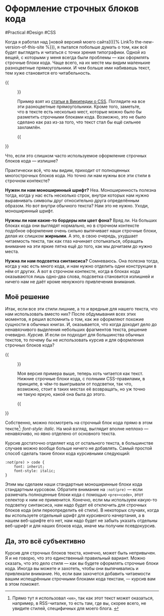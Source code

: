 # Оформление строчных блоков кода

#Practical #Design #CSS

Когда я работал над [новой версией моего сайта]({{% LinkTo the-new-version-of-this-site %}}), я пытался побольше думать о том, как всё будет выглядеть и читаться с точки зрения типографики. Одной из вещей, с которыми у меня всегда были проблемы — как оформлять строчные блоки кода. Чаще всего, на их месте мы видим маленькие разноцветные прямоугольники. И чем больше ими набиваешь текст, тем хуже становится его читабельность.

{{<Figure src="example.png" alt="Скриншот из Википедии">}}

Пример взят из [статьи в Википедии о CSS](https://en.wikipedia.org/wiki/Cascading_Style_Sheets#Selector). Поглядите на все эти разноцветные прямоугольники. Кроме того, заметьте, что в тексте есть несколько мест, которые можно было бы разметить строчными блоками кода. Возможно, это не было сделано как раз из-за того, что текст стал бы ещё сильнее захламлён.

{{</Figure>}}

Что, если это слишком часто используемое оформление строчных блоков кода — излишне?

Практически всё, что мы видим, приходит от полноценных многострочных блоков кода. Но точно ли нам нужны все эти стили в строчном контексте?

**Нужен ли нам моноширинный шрифт?** Неа. Моноширинность полезна тогда, когда у нас есть несколько строк, внутри которых нам нужно выравнивать символы друг относительно друга определённым образом. Но вот внутри обычного текста? Нам это не нужно. Уходи, моноширинный шрифт.

**Нужны ли нам какие-то бордеры или цвет фона?** Вряд ли. На больших блоках кода они выглядят нормально, но в строчном контексте подобное оформление очень сильно выпячивает наши строчные блоки, делая их слишком **жирными**. А это, в свою очередь, ухудшает читаемость текста, так как глаз начинает спотыкаться, обращать внимание на эти яркие пятна ещё до того, как мы дочитаем до нужно места.

**Нужна ли нам подсветка синтаксиса?** Сомневаюсь. Она полезна тогда, когда у нас есть много кода, и нам нужно отделить одни конструкции в нём от других. А вот в строчном контексте, когда в блоках кода оказываются лишь одно-два слова, подсветка становится излишней и ничего нам не даёт кроме ненужного привлечения внимания.


## Моё решение

Итак, если все эти стили лишние, а то и вредные для нашего текста, что нам использовать вместо них? После обдумывания всех этих моментов, я решил вспомнить о том, как же оформляют похожие сущности в обычных книгах. И, оказывается, что когда доходит дело до ненавязчивого выделения небольших фрагментов текста, решение очевидно. _Курсив_. И если он подходит для большинства обычных текстов, то почему бы не использовать курсив и для оформления строчных блоков кода?

{{<Figure src="solution.png" alt="Исправленный скриншот из Википедии">}}

Моя версия примера выше, теперь хоть читается как текст. Нижние строчные блоки кода, с полными CSS-правилами, в принципе, в чём-то выигрывали от подсветки, так что, возможно, стоит в таких местах её возвращать, но уж точно не такую яркую, какой она была до этого.

{{</Figure>}}

Собственно, можно посмотреть на строчный блок кода прямо в этом тексте[^semantics]: _font-style: italic_. На мой взгляд, выглядит вполне неплохо — ненавязчиво, но явно отделено от основного текста.

[^semantics]: Прямо тут я использовал `<em>`, так как этот текст может оказаться, например, в RSS-читалке, то есть там, где вы, скорее всего, не увидите стилей, специфичных для моего блога. <!-- offset="1" span="2" -->

Курсив достаточно отделяет код от остального текста, в большинстве случаев можно вообще больше ничего не добавлять. Самый простой способ сделать такие блоки кода курсивными следующий:

``` Stylus
:not(pre) > code {
    font: inherit;
    font-style: italic;
}
```

Этим мы сделаем наши стандартные моноширинные блоки кода стандартным курсовом. Обратите внимание на `:not(pre)` — если размечать полноценные блоки кода с помощью `<pre><code>`, этот селектор к ним не применится. Конечно, если мы используем какую-то подсветку синтаксиса, нам надо будет её отключить для строчных блоков кода (или переопределить её стили). В некоторых случаях, когда вы используете отдельный шрифт для курсивного начертания, а в нашем веб-шрифте его нет, нам надо будет не забыть указать отдельны веб-шрифт и для наших блоков кода, иначе мы получим псевдокурсив.


## Да, это всё субъективно

Курсив для строчных блоков текста, конечно, может быть непривычен. Я и не говорю, что это единственный правильный вариант. Можно сказать, что это дело стиля — как вы будете оформлять строчные блоки кода. Иногда вы можете и захотеть, чтобы они выпячивались и привлекали внимание. Но, если вам захочется добавить читаемости вашим испещрённым строчными блоками кода текстам, — курсив вам в этом поможет.
